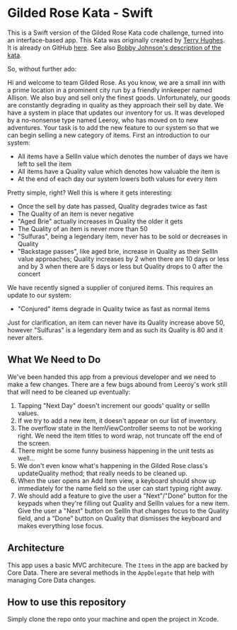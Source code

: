 # Gilded Rose Kata - Swift
This is a Swift version of the Gilded Rose Kata code challenge, turned into an interface-based app.
This Kata was originally created by [Terry Hughes](http://twitter.com/#!/TerryHughes). It is already on GitHub [here](https://github.com/NotMyself/GildedRose). See also [Bobby Johnson's description of the kata](http://iamnotmyself.com/2011/02/13/refactor-this-the-gilded-rose-kata/).

So, without further ado:

Hi and welcome to team Gilded Rose. As you know, we are a small inn with a prime location in a prominent city run by a friendly innkeeper named Allison. We also buy and sell only the finest goods. Unfortunately, our goods are constantly degrading in quality as they approach their sell by date. We have a system in place that updates our inventory for us. It was developed by a no-nonsense type named Leeroy, who has moved on to new adventures. Your task is to add the new feature to our system so that we can begin selling a new category of items. First an introduction to our system:

- All items have a SellIn value which denotes the number of days we have left to sell the item
- All items have a Quality value which denotes how valuable the item is
- At the end of each day our system lowers both values for every item

Pretty simple, right? Well this is where it gets interesting:

- Once the sell by date has passed, Quality degrades twice as fast
- The Quality of an item is never negative
- "Aged Brie" actually increases in Quality the older it gets
- The Quality of an item is never more than 50
- "Sulfuras", being a legendary item, never has to be sold or decreases in Quality
- "Backstage passes", like aged brie, increase in Quality as their SellIn value approaches; Quality increases by 2 when there are 10 days or less and by 3 when there are 5 days or less but Quality drops to 0 after the concert

We have recently signed a supplier of conjured items. This requires an update to our system:

- "Conjured" items degrade in Quality twice as fast as normal items

Just for clarification, an item can never have its Quality increase above 50, however "Sulfuras" is a legendary item and as such its Quality is 80 and it never alters.

## What We Need to Do

We've been handed this app from a previous developer and we need to make a few changes. There are a few bugs abound from Leeroy's work still that will need to be cleaned up eventually:

1. Tapping "Next Day" doesn't increment our goods' quality or sellIn values.
2. If we try to add a new item, it doesn't appear on our list of inventory.
3. The overflow state in the ItemViewController seems to not be working right. We need the item titles to word wrap, not truncate off the end of the screen.
4. There might be some funny business happening in the unit tests as well...
5. We don't even know what's happening in the Gilded Rose class's updateQuality method; that really needs to be cleaned up.
6. When the user opens an Add Item view, a keyboard should show up immediately for the name field so the user can start typing right away.
7. We should add a feature to give the user a "Next"/"Done" button for the keypads when they're filling out Quality and SellIn values for a new item. Give the user a "Next" button on SellIn that changes focus to the Quality field, and a "Done" button on Quality that dismisses the keyboard and makes everything lose focus.

## Architecture

This app uses a basic MVC architecure. The `Items` in the app are backed by Core Data. There are several methods in the `AppDelegate` that help with managing Core Data changes.

## How to use this repository
Simply clone the repo onto your machine and open the project in Xcode.

